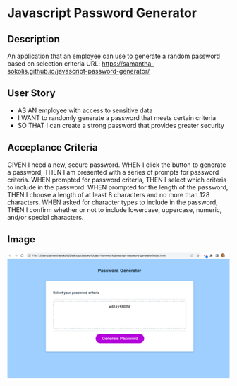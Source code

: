 # Javascript Password Generator

## Description
An application that an employee can use to generate a random password based on selection criteria
URL: https://samantha-sokolis.github.io/javascript-password-generator/


## User Story
- AS AN employee with access to sensitive data
- I WANT to randomly generate a password that meets certain criteria
- SO THAT I can create a strong password that provides greater security

## Acceptance Criteria
GIVEN I need a new, secure password.
WHEN I click the button to generate a password,
THEN I am presented with a series of prompts for password criteria.
WHEN prompted for password criteria,
THEN I select which criteria to include in the password.
WHEN prompted for the length of the password,
THEN I choose a length of at least 8 characters and no more than 128 characters.
WHEN asked for character types to include in the password,
THEN I confirm whether or not to include lowercase, uppercase, numeric, and/or special characters.

## Image
![Screenshot of application](./assets/images/password-generator-screenshot.png)
